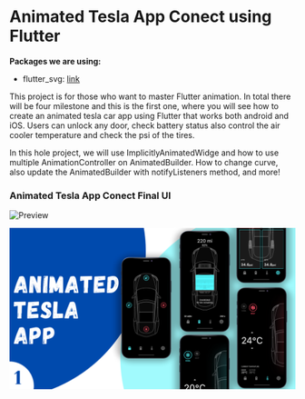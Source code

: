 # Animated Tesla App Conect using Flutter


**Packages we are using:**

- flutter_svg: [link](https://pub.dev/packages/flutter_svg)

This project is for those who want to master Flutter animation. In total there will be four milestone and this is the first one, where you will see how to create an animated tesla car app using Flutter that works both android and iOS. Users can unlock any door, check battery status also control the air cooler temperature and check the psi of the tires.

In this hole project, we will  use ImplicitlyAnimatedWidge and how to use multiple AnimationController on AnimatedBuilder. How to change curve, also update the AnimatedBuilder with notifyListeners method, and more!

### Animated Tesla App Conect Final UI

![Preview](/gif.gif)

![App UI](/ui.png)
